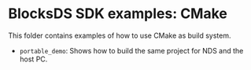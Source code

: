 # BlocksDS SDK examples: CMake

This folder contains examples of how to use CMake as build system.

- `portable_demo`: Shows how to build the same project for NDS and the host PC.
